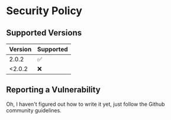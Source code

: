 # Security Policy

## Supported Versions

| Version | Supported          |
| ------- | ------------------ |
| 2.0.2   | :white_check_mark: |
| <2.0.2  | :x:                |

## Reporting a Vulnerability

Oh, I haven't figured out how to write it yet, just follow the Github community guidelines.
